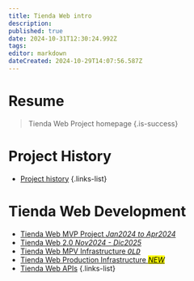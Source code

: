 ```yaml
---
title: Tienda Web intro
description: 
published: true
date: 2024-10-31T12:30:24.992Z
tags: 
editor: markdown
dateCreated: 2024-10-29T14:07:56.587Z
---
```


# Resume
> Tienda Web Project homepage
{.is-success}


# Project History

- [Project history](/web-store-project/history)
{.links-list}

# Tienda Web Development

 - [Tienda Web MVP Project *Jan2024 to Apr2024*](tienda-web-mvp-project)
 - [Tienda Web 2.0 *Nov2024 - Dic2025*](tienda-web-20)
 - [Tienda Web MPV Infrastructure *<kbd>OLD</kbd>*](/infrastructure/Tienda-Web) 
 - [Tienda Web Production Infrastructure *<mark>NEW</mark>*](/infrastructure/Tienda-Web-production)
 - [Tienda Web APIs](/apis/home/tienda-web)
 {.links-list}


